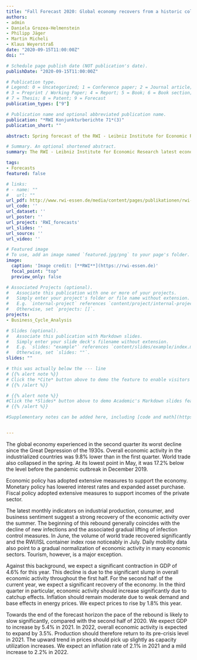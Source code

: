 ```yaml
---
title: "Fall Forecast 2020: Global economy recovers from a historic collapse"
authors:
- admin
- Daniela Grozea-Helmenstein
- Philipp Jäger
- Martin Micheli
- Klaus Weyerstraß
date: "2020-09-15T11:00:00Z"
doi: ""

# Schedule page publish date (NOT publication's date).
publishDate: "2020-09-15T11:00:00Z"

# Publication type.
# Legend: 0 = Uncategorized; 1 = Conference paper; 2 = Journal article;
# 3 = Preprint / Working Paper; 4 = Report; 5 = Book; 6 = Book section;
# 7 = Thesis; 8 = Patent; 9 = Forecast
publication_types: ["9"]

# Publication name and optional abbreviated publication name.
publication: "*RWI Konjunkturberichte 71*(3)"
publication_short: ""

abstract: Spring forecast of the RWI - Leibniz Institute for Economic Research

# Summary. An optional shortened abstract.
summary: The RWI - Leibniz Institute for Economic Research latest economic forecast. After the worst  recession since the second World War the global economy is on the path to recovery, yet much uncertainty  remains. Due to the prolonged COVID-19 containment  measures the rebound is weaker than the projection in the summer. While fresh outbreaks across several Euro Area member states dampen its recovery, the indicators show that the through of the crisis is likely over. Going forward we are in for the rebound for the long haul with economic activity expected to stabilize back to potential growth rates at the earliest towards the summer next year.

tags:
- Forecasts
featured: false

# links:
# - name: ""
#   url: ""
url_pdf: http://www.rwi-essen.de/media/content/pages/publikationen/rwi-konjunkturberichte/rwi-kb_3-2020.pdf
url_code: ''
url_dataset: ''
url_poster: ''
url_project: 'RWI_forecasts'
url_slides: ''
url_source: ''
url_video: ''

# Featured image
# To use, add an image named `featured.jpg/png` to your page's folder.
image:
  caption: 'Image credit: [**RWI**](https://rwi-essen.de)'
  focal_point: "top"
  preview_only: false

# Associated Projects (optional).
#   Associate this publication with one or more of your projects.
#   Simply enter your project's folder or file name without extension.
#   E.g. `internal-project` references `content/project/internal-project/index.md`.
#   Otherwise, set `projects: []`.
projects:
- Business_Cycle_Analysis

# Slides (optional).
#   Associate this publication with Markdown slides.
#   Simply enter your slide deck's filename without extension.
#   E.g. `slides: "example"` references `content/slides/example/index.md`.
#   Otherwise, set `slides: ""`.
slides: ""

# this was actually below the --- line
# {{% alert note %}}
# Click the *Cite* button above to demo the feature to enable visitors to import publication metadata into their reference management software.
# {{% /alert %}}

# {{% alert note %}}
#Click the *Slides* button above to demo Academic's Markdown slides feature.
# {{% /alert %}}

#Supplementary notes can be added here, including [code and math](https://sourcethemes.com/academic/docs/writing-markdown-latex/).


---
```



The global economy experienced in the second quarter its worst decline since the Great Depression of the 1930s. Overall economic activity in the industrialized countries was 9.8% lower than in the first quarter. World trade also collapsed in the spring. At its lowest point in May, it was 17.2% below the level before the pandemic outbreak in December 2019.

Economic policy has adopted extensive measures to support the economy. Monetary policy has lowered interest rates and expanded asset purchase. Fiscal policy adopted extensive measures to support incomes of the private sector.

The latest monthly indicators on industrial production, consumer, and business sentiment suggest a strong recovery of the economic activity over the summer. The beginning of this rebound generally coincides with the decline of new infections and the associated gradual lifting of infection control measures. In June, the volume of world trade recovered significantly and the RWI/ISL container index rose noticeably in July. Daily mobility data also point to a gradual normalization of economic activity in many economic sectors. Tourism, however, is a major exception.

Against this background, we expect a significant contraction in GDP of 4.6% for this year. This decline is due to the significant slump in overall economic activity throughout the first half. For the second half of the current year, we expect a significant recovery of the economy. In the third quarter in particular, economic activity should increase significantly due to catchup effects. Inflation should remain moderate due to weak demand and base effects in energy prices. We expect prices to rise by 1.8% this year.

Towards the end of the forecast horizon the pace of the rebound is likely to slow significantly, compared with the second half of 2020. We expect GDP to increase by 5.4% in 2021. In 2022, overall economic activity is expected to expand by 3.5%. Production should therefore return to its pre-crisis level in 2021. The upward trend in prices should pick up slightly as capacity utilization increases. We expect an inflation rate of 2.1% in 2021 and a mild increase to 2.2% in 2022.
